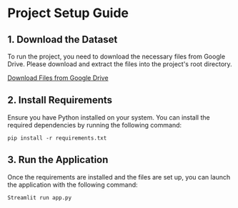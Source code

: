 
# Project Setup Guide

## 1. Download the Dataset
To run the project, you need to download the necessary files from Google Drive. Please download and extract the files into the project's root directory.

[Download Files from Google Drive](https://drive.google.com/drive/folders/1RAKA_knlHVnBYlFXfWWLfq45s28wItNC?usp=sharing)

## 2. Install Requirements
Ensure you have Python installed on your system. You can install the required dependencies by running the following command:

```
pip install -r requirements.txt
```

## 3. Run the Application
Once the requirements are installed and the files are set up, you can launch the application with the following command:

```bash
Streamlit run app.py
